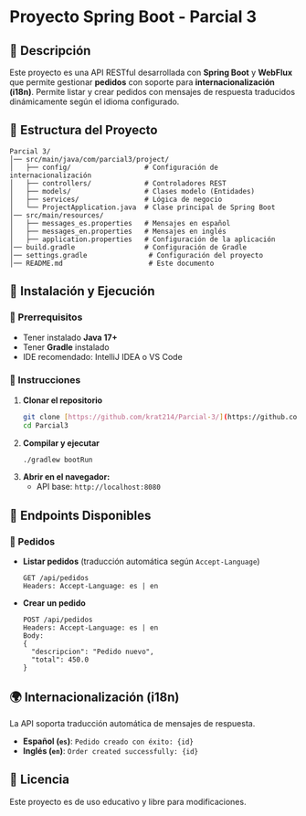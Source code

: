 # Proyecto Spring Boot - Parcial 3

## 📌 Descripción
Este proyecto es una API RESTful desarrollada con **Spring Boot** y **WebFlux** que permite gestionar **pedidos** con soporte para **internacionalización (i18n)**. Permite listar y crear pedidos con mensajes de respuesta traducidos dinámicamente según el idioma configurado.

## 📂 Estructura del Proyecto
```
Parcial 3/
│── src/main/java/com/parcial3/project/
│   ├── config/                  # Configuración de internacionalización
│   ├── controllers/             # Controladores REST
│   ├── models/                  # Clases modelo (Entidades)
│   ├── services/                # Lógica de negocio
│   └── ProjectApplication.java  # Clase principal de Spring Boot
│── src/main/resources/
│   ├── messages_es.properties   # Mensajes en español
│   ├── messages_en.properties   # Mensajes en inglés
│   ├── application.properties   # Configuración de la aplicación
│── build.gradle                 # Configuración de Gradle
│── settings.gradle               # Configuración del proyecto
│── README.md                     # Este documento
```

## 🚀 Instalación y Ejecución
### 📌 Prerrequisitos
- Tener instalado **Java 17+**
- Tener **Gradle** instalado
- IDE recomendado: IntelliJ IDEA o VS Code

### 📌 Instrucciones
1. **Clonar el repositorio**
   ```sh
   git clone [https://github.com/krat214/Parcial-3/](https://github.com/krat214/Parcial-3.git)
   cd Parcial3
   ```
2. **Compilar y ejecutar**
   ```sh
   ./gradlew bootRun
   ```
3. **Abrir en el navegador:**
   - API base: `http://localhost:8080`

## 📡 Endpoints Disponibles
### 📌 Pedidos
- **Listar pedidos** (traducción automática según `Accept-Language`)
  ```http
  GET /api/pedidos
  Headers: Accept-Language: es | en
  ```
- **Crear un pedido**
  ```http
  POST /api/pedidos
  Headers: Accept-Language: es | en
  Body:
  {
    "descripcion": "Pedido nuevo",
    "total": 450.0
  }
  ```

## 🌍 Internacionalización (i18n)
La API soporta traducción automática de mensajes de respuesta.
- **Español (`es`)**: `Pedido creado con éxito: {id}`
- **Inglés (`en`)**: `Order created successfully: {id}`

## 📜 Licencia
Este proyecto es de uso educativo y libre para modificaciones.

